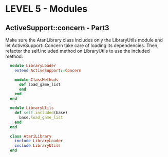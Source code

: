 LEVEL 5 - Modules
=================

ActiveSupport::concern - Part3
------------------------------

Make sure the AtariLibrary class includes only the LibraryUtils module and let ActiveSupport::Concern take care of loading its dependencies. Then, refactor the self.included method on LibraryUtils to use the included method.

```ruby
  module LibraryLoader
    extend ActiveSupport::Concern

    module ClassMethods
      def load_game_list
      end
    end
  end

  module LibraryUtils
    def self.included(base)
      base.load_game_list
    end
  end

  class AtariLibrary
    include LibraryLoader
    include LibraryUtils
  end
```
